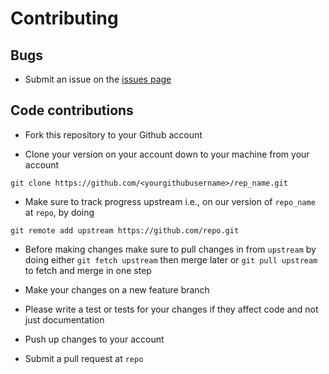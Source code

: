 # Contributing

## Bugs

* Submit an issue on the [issues page](https://github.com/repo/issues)

## Code contributions

* Fork this repository to your Github account

* Clone your version on your account down to your machine from your account 

```
git clone https://github.com/<yourgithubusername>/rep_name.git
```

* Make sure to track progress upstream i.e., on our version of `repo_name` 
at `repo`, by doing 

```
git remote add upstream https://github.com/repo.git
```

* Before making changes make sure to pull changes in from `upstream` by doing 
either `git fetch upstream` then merge later or `git pull upstream` to fetch 
and merge in one step

* Make your changes on a new feature branch

* Please write a test or tests for your changes if they affect code and not just 
documentation

* Push up changes to your account

* Submit a pull request at `repo`
